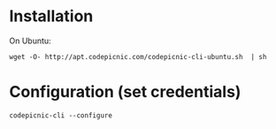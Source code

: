 # Installation

On Ubuntu: 

    wget -O- http://apt.codepicnic.com/codepicnic-cli-ubuntu.sh  | sh
    
# Configuration (set credentials)


    codepicnic-cli --configure 
